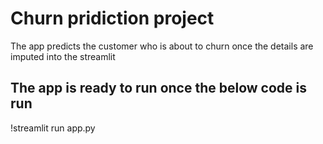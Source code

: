 # Churn pridiction project 
The app predicts the customer who is about to churn once the details are imputed into the streamlit 
## The app is ready to run once the below code is run 
!streamlit run app.py
